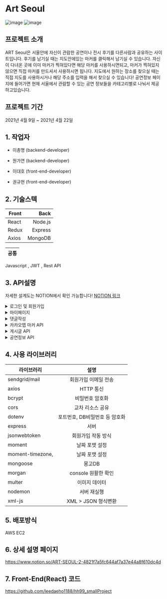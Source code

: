 # Art Seoul
![image](https://user-images.githubusercontent.com/79817676/115675644-bf48d300-a389-11eb-813d-384927d19e06.png)
![image](https://user-images.githubusercontent.com/79817676/115675771-de476500-a389-11eb-90c5-bd65735c1ad4.png)



## 프로젝트 소개
 ART Seoul은 서울안에 자신이 관람한 공연이나 전시 후기를 다른사람과 공유하는 사이트입니다. 후기를 남기실 때는 지도안에있는 마커를 클릭해서 남기실 수 있습니다. 자신이 다녀온 곳에 이미 마커가 찍혀있다면 해당 마커를 사용하시면되고, 마커가 찍혀있지 않으면 직접 마커를 만드셔서 사용하시면 됩니다. 지도에서 원하는 장소를 찾으실 때는 직접 지도를 사용하시거나 해당 주소를 입력을 해서 찾으실 수 있습니다! 공연정보 페이지에 들어가면 현재 서울에서 관람할 수 있는 공연 정보들을 카테고리별로 나눠서 제공하고있습니다.

## 프로젝트 기간
2021년 4월 9일 ~ 2021년 4월 22일

## 1. 작업자
  - 이총명 (backend-developer)
  - 원가연 (backend-developer)

  - 이대호 (front-end-developer)
  - 권규현 (front-end-developer)


## 2. 기술스텍

Front | Back
---|---:
React | Node.js
Redux | Express
Axios | MongoDB

공통|
---|
Javascript , JWT , Rest API


## 3. API설명 

자세한 설계도는 NOTION에서 확인 가능합니다!
<a href="https://www.notion.so/ART-SEOUL-2-4821f7a5fc644af7a37e44a8f610dc4d" target="_blank">NOTION 링크</a>

<details>
<summary>로그인 및 회원가입</summary>
<div markdown="1">       

API기능 |
---|
로그인
회원가입
비밀번호변경
<br>
</div>
</details>

<details>
<summary>마이페이지</summary>
<div markdown="1">       

API기능 |
---|
다른사람 게시글 목록 조회
내 게시글
내정보조회
프로필 추가 및 수정
<br>
</div>
</details>

<details>
<summary>댓글작성</summary>
<div markdown="1">       

API기능 |
---|
게시글 댓글 목록
게시글 댓글 추가
게시글 댓글 삭제
<br>
</div>
</details>

<details>
<summary> 카카오맵 마커 API</summary>
<div markdown="1">       

API기능|
---|
마커 생성
마커 보기
마커 삭제
핫플레이스 마커 표시
<br>
</div>
</details>

<details>
<summary> 게시글 API </summary>
<div markdown="1">       

API기능 |
---|
마커에서 게시글 보기
마커에서 게시글 쓰기
마커에서 게시글 수정
마커에서 게시글 삭제
<br>
</div>
</details>

<details>
<summary>공연정보 API </summary>
<div markdown="1">       

API기능 |
---|
공연 정보 목록(뮤지컬)
공연 정보 목록(연극)
공연 정보 목록(클래식)
공연 정보 목록(국악)
공연 정보 목록(무용)
<br>
</div>
</details>

## 4. 사용 라이브러리

라이브러리 | 설명
---|:---:
sendgrid/mail | 회원가입 이메일 전송
axios | HTTP 통신
bcrypt | 비밀번호 암호화 
cors | 교차 리소스 공유
dotenv | 포트번호, DB비밀번호 등 암호화
express | 서버
jsonwebtoken | 회원가입 작동 방식
moment | 날짜 포맷 설정
moment-timezone,| 날짜 포맷 설정
mongoose | 몽고DB
morgan | console 원활한 확인
multer | 이미지 데이터
nodemon | 서버 재실행
xml-js | XML > JSON 형식변환



## 5. 배포방식
AWS EC2

## 6. 상세 설명 페이지
https://www.notion.so/ART-SEOUL-2-4821f7a5fc644af7a37e44a8f610dc4d

## 7. Front-End(React) 코드 
https://github.com/leedaeho1188/hh99_smallProject
